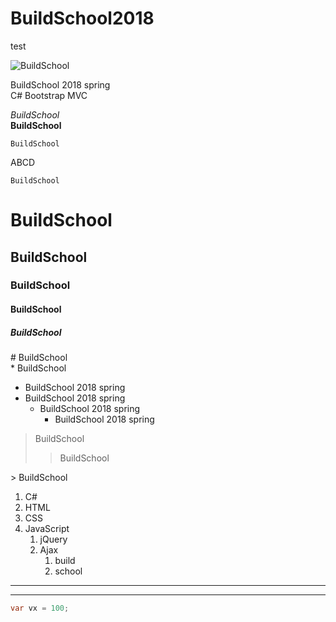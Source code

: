 # BuildSchool2018
test

![BuildSchool](http://placekitten.com/g/500/200 "BuildSchool 2018")

BuildSchool 2018 spring  
C# Bootstrap
MVC

*BuildSchool*  
**BuildSchool**

    BuildSchool

ABCD  

    BuildSchool

# BuildSchool  
## BuildSchool  
### BuildSchool  
#### BuildSchool  
##### BuildSchool

\# BuildSchool  
\* BuildSchool

* BuildSchool 2018 spring
* BuildSchool 2018 spring
    * BuildSchool 2018 spring
        * BuildSchool 2018 spring

> BuildSchool  
>> BuildSchool

\> BuildSchool  

1. C#  
2. HTML  
3. CSS  
4. JavaScript  
    1. jQuery  
    2. Ajax  
        1. build  
        2. school

***
---  

```csharp
var vx = 100;
```
